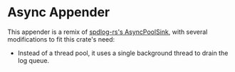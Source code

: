 # Async Appender

This appender is a remix of [spdlog-rs's AsyncPoolSink](https://docs.rs/spdlog-rs/*/spdlog/sink/struct.AsyncPoolSink.html), with several modifications to fit this crate's need:

* Instead of a thread pool, it uses a single background thread to drain the log queue.
